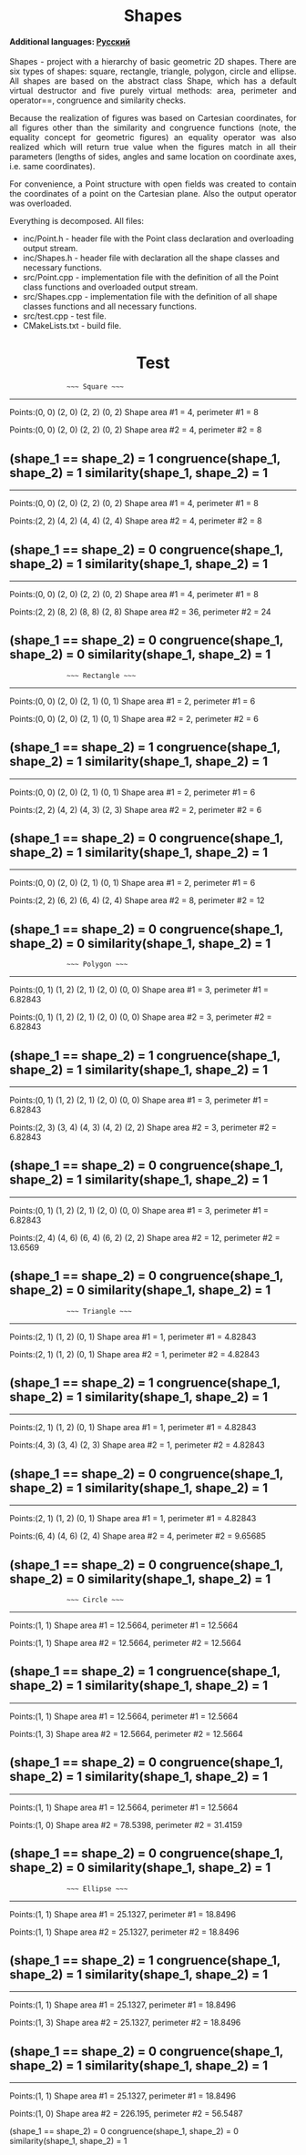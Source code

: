 <h1 align="center">Shapes</h1>
<h4>Additional languages: <a href="https://github.com/AlferovKirill/Study/blob/main/Shapes/README.RU.md">Русский</a></h4>

<p align="justify">Shapes - project with a hierarchy of basic geometric 2D shapes. There are six types of shapes: square, rectangle, triangle, polygon, circle and ellipse. All shapes are based on the abstract class Shape, which has a default virtual destructor and five purely virtual methods: area, perimeter and operator==, congruence and similarity checks.</p>

<p align="justify">Because the realization of figures was based on Cartesian coordinates, for all figures other than the similarity and congruence functions (note, the equality concept for geometric figures) an equality operator was also realized which will return true value when the figures match in all their parameters (lengths of sides, angles and same location on coordinate axes, i.e. same coordinates).</p>

<p align="justify">For convenience, a Point structure with open fields was created to contain the coordinates of a point on the Cartesian plane. Also the output operator was overloaded.</p>

<p align="justify">Everything is decomposed. All files:</p>
<ul>
  <li>inc/Point.h - header file with the Point class declaration and overloading output stream.</li>
  <li>inc/Shapes.h - header file with declaration all the shape classes and necessary functions.</li>
  <li>src/Point.cpp - implementation file with the definition of all the Point class functions and overloaded output stream.</li>
  <li>src/Shapes.cpp - implementation file with the definition of all shape classes functions and all necessary functions.</li>
  <li>src/test.cpp - test file.</li>
  <li>CMakeLists.txt - build file.</li>
</ul>

<h1 align="center">Test</h1>

                  ~~~ Square ~~~
  -----------------------------------------------
  Points:(0, 0) (2, 0) (2, 2) (0, 2)
  Shape area #1 = 4, perimeter #1 = 8

  Points:(0, 0) (2, 0) (2, 2) (0, 2)
  Shape area #2 = 4, perimeter #2 = 8

  (shape_1 == shape_2) = 1
  congruence(shape_1, shape_2) = 1
  similarity(shape_1, shape_2) = 1
  -----------------------------------------------
  -----------------------------------------------
  Points:(0, 0) (2, 0) (2, 2) (0, 2)
  Shape area #1 = 4, perimeter #1 = 8

  Points:(2, 2) (4, 2) (4, 4) (2, 4)
  Shape area #2 = 4, perimeter #2 = 8

  (shape_1 == shape_2) = 0
  congruence(shape_1, shape_2) = 1
  similarity(shape_1, shape_2) = 1
  -----------------------------------------------
  -----------------------------------------------
  Points:(0, 0) (2, 0) (2, 2) (0, 2)
  Shape area #1 = 4, perimeter #1 = 8

  Points:(2, 2) (8, 2) (8, 8) (2, 8)
  Shape area #2 = 36, perimeter #2 = 24

  (shape_1 == shape_2) = 0
  congruence(shape_1, shape_2) = 0
  similarity(shape_1, shape_2) = 1
  -----------------------------------------------

                  ~~~ Rectangle ~~~
  -----------------------------------------------
  Points:(0, 0) (2, 0) (2, 1) (0, 1)
  Shape area #1 = 2, perimeter #1 = 6

  Points:(0, 0) (2, 0) (2, 1) (0, 1)
  Shape area #2 = 2, perimeter #2 = 6

  (shape_1 == shape_2) = 1
  congruence(shape_1, shape_2) = 1
  similarity(shape_1, shape_2) = 1
  -----------------------------------------------
  -----------------------------------------------
  Points:(0, 0) (2, 0) (2, 1) (0, 1)
  Shape area #1 = 2, perimeter #1 = 6

  Points:(2, 2) (4, 2) (4, 3) (2, 3)
  Shape area #2 = 2, perimeter #2 = 6

  (shape_1 == shape_2) = 0
  congruence(shape_1, shape_2) = 1
  similarity(shape_1, shape_2) = 1
  -----------------------------------------------
  -----------------------------------------------
  Points:(0, 0) (2, 0) (2, 1) (0, 1)
  Shape area #1 = 2, perimeter #1 = 6

  Points:(2, 2) (6, 2) (6, 4) (2, 4)
  Shape area #2 = 8, perimeter #2 = 12

  (shape_1 == shape_2) = 0
  congruence(shape_1, shape_2) = 0
  similarity(shape_1, shape_2) = 1
  -----------------------------------------------

                  ~~~ Polygon ~~~
  -----------------------------------------------
  Points:(0, 1) (1, 2) (2, 1) (2, 0) (0, 0)
  Shape area #1 = 3, perimeter #1 = 6.82843

  Points:(0, 1) (1, 2) (2, 1) (2, 0) (0, 0)
  Shape area #2 = 3, perimeter #2 = 6.82843

  (shape_1 == shape_2) = 1
  congruence(shape_1, shape_2) = 1
  similarity(shape_1, shape_2) = 1
  -----------------------------------------------
  -----------------------------------------------
  Points:(0, 1) (1, 2) (2, 1) (2, 0) (0, 0)
  Shape area #1 = 3, perimeter #1 = 6.82843

  Points:(2, 3) (3, 4) (4, 3) (4, 2) (2, 2)
  Shape area #2 = 3, perimeter #2 = 6.82843

  (shape_1 == shape_2) = 0
  congruence(shape_1, shape_2) = 1
  similarity(shape_1, shape_2) = 1
  -----------------------------------------------
  -----------------------------------------------
  Points:(0, 1) (1, 2) (2, 1) (2, 0) (0, 0)
  Shape area #1 = 3, perimeter #1 = 6.82843

  Points:(2, 4) (4, 6) (6, 4) (6, 2) (2, 2)
  Shape area #2 = 12, perimeter #2 = 13.6569

  (shape_1 == shape_2) = 0
  congruence(shape_1, shape_2) = 0
  similarity(shape_1, shape_2) = 1
  -----------------------------------------------

                  ~~~ Triangle ~~~
  -----------------------------------------------
  Points:(2, 1) (1, 2) (0, 1)
  Shape area #1 = 1, perimeter #1 = 4.82843

  Points:(2, 1) (1, 2) (0, 1)
  Shape area #2 = 1, perimeter #2 = 4.82843

  (shape_1 == shape_2) = 1
  congruence(shape_1, shape_2) = 1
  similarity(shape_1, shape_2) = 1
  -----------------------------------------------
  -----------------------------------------------
  Points:(2, 1) (1, 2) (0, 1)
  Shape area #1 = 1, perimeter #1 = 4.82843

  Points:(4, 3) (3, 4) (2, 3)
  Shape area #2 = 1, perimeter #2 = 4.82843

  (shape_1 == shape_2) = 0
  congruence(shape_1, shape_2) = 1
  similarity(shape_1, shape_2) = 1
  -----------------------------------------------
  -----------------------------------------------
  Points:(2, 1) (1, 2) (0, 1)
  Shape area #1 = 1, perimeter #1 = 4.82843

  Points:(6, 4) (4, 6) (2, 4)
  Shape area #2 = 4, perimeter #2 = 9.65685

  (shape_1 == shape_2) = 0
  congruence(shape_1, shape_2) = 0
  similarity(shape_1, shape_2) = 1
  -----------------------------------------------

                  ~~~ Circle ~~~
  -----------------------------------------------
  Points:(1, 1)
  Shape area #1 = 12.5664, perimeter #1 = 12.5664

  Points:(1, 1)
  Shape area #2 = 12.5664, perimeter #2 = 12.5664

  (shape_1 == shape_2) = 1
  congruence(shape_1, shape_2) = 1
  similarity(shape_1, shape_2) = 1
  -----------------------------------------------
  -----------------------------------------------
  Points:(1, 1)
  Shape area #1 = 12.5664, perimeter #1 = 12.5664

  Points:(1, 3)
  Shape area #2 = 12.5664, perimeter #2 = 12.5664

  (shape_1 == shape_2) = 0
  congruence(shape_1, shape_2) = 1
  similarity(shape_1, shape_2) = 1
  -----------------------------------------------
  -----------------------------------------------
  Points:(1, 1)
  Shape area #1 = 12.5664, perimeter #1 = 12.5664

  Points:(1, 0)
  Shape area #2 = 78.5398, perimeter #2 = 31.4159

  (shape_1 == shape_2) = 0
  congruence(shape_1, shape_2) = 0
  similarity(shape_1, shape_2) = 1
  -----------------------------------------------

                  ~~~ Ellipse ~~~
  -----------------------------------------------
  Points:(1, 1)
  Shape area #1 = 25.1327, perimeter #1 = 18.8496

  Points:(1, 1)
  Shape area #2 = 25.1327, perimeter #2 = 18.8496

  (shape_1 == shape_2) = 1
  congruence(shape_1, shape_2) = 1
  similarity(shape_1, shape_2) = 1
  -----------------------------------------------
  -----------------------------------------------
  Points:(1, 1)
  Shape area #1 = 25.1327, perimeter #1 = 18.8496

  Points:(1, 3)
  Shape area #2 = 25.1327, perimeter #2 = 18.8496

  (shape_1 == shape_2) = 0
  congruence(shape_1, shape_2) = 1
  similarity(shape_1, shape_2) = 1
  -----------------------------------------------
  -----------------------------------------------
  Points:(1, 1)
  Shape area #1 = 25.1327, perimeter #1 = 18.8496

  Points:(1, 0)
  Shape area #2 = 226.195, perimeter #2 = 56.5487

  (shape_1 == shape_2) = 0
  congruence(shape_1, shape_2) = 0
  similarity(shape_1, shape_2) = 1
